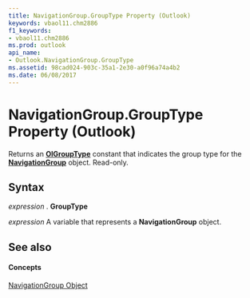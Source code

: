 ```yaml
---
title: NavigationGroup.GroupType Property (Outlook)
keywords: vbaol11.chm2886
f1_keywords:
- vbaol11.chm2886
ms.prod: outlook
api_name:
- Outlook.NavigationGroup.GroupType
ms.assetid: 98cad024-903c-35a1-2e30-a0f96a74a4b2
ms.date: 06/08/2017
---
```



# NavigationGroup.GroupType Property (Outlook)

Returns an  **[OlGroupType](olgrouptype-enumeration-outlook.md)** constant that indicates the group type for the **[NavigationGroup](navigationgroup-object-outlook.md)** object. Read-only.


## Syntax

 _expression_ . **GroupType**

 _expression_ A variable that represents a **NavigationGroup** object.


## See also


#### Concepts


[NavigationGroup Object](navigationgroup-object-outlook.md)

